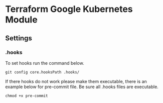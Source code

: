 # Terraform Google Kubernetes Module

## Settings
### .hooks
To set hooks run the command below.

`git config core.hooksPath .hooks/`

If there hooks do not work please make them executable, there is an example below for pre-commit file. Be sure all .hooks files are executable.

`chmod +x pre-commit`